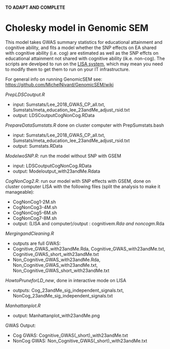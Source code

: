 **TO ADAPT AND COMPLETE**  

# Cholesky model in Genomic SEM 

This model takes GWAS summary statistics for educational attainment and cognitive ability, and fits a model whether the SNP effects on EA shared with cognitive ability (i.e. cog) are estimated as well as the SNP effcts on educational attainment not shared with  cognitive ability (ik.e. non-cog). The scripts are develped to run on the [LISA system](https://userinfo.surfsara.nl/systems/lisa), which may mean you need to modify them to get them to run on your IT infrastructure. 


For general info on running GenomicSEM see: https://github.com/MichelNivard/GenomicSEM/wiki 

*PrepLDSCoutput.R*
- input: Sumstats/Lee_2018_GWAS_CP_all.txt, Sumstats/meta_education_lee_23andMe_adjust_rsid.txt
- output: LDSCoutputCogNonCog.RData

*PrepareDataSumstats.R* done on cluster computer with PrepSumstats.bash
- input: Sumstats/Lee_2018_GWAS_CP_all.txt, Sumstats/meta_education_lee_23andMe_adjust_rsid.txt
- output: Sumstats.RData

*ModelwoSNP.R*: run the model without SNP with GSEM
- input: LDSCoutputCogNonCog.RData
- output: Modeloutput_with23andMe.Rdata

*CogNonCog2.R*: run our model with SNP effects with GSEM, done on cluster computer LISA with the following files (split the analysis to make it manageable): 
- CogNonCog1-2M.sh
- CogNonCog3-4M.sh
- CogNonCog5-6M.sh 
- CogNonCog7-8M.sh
- output: (LISA and computer)/output : cognitive*m.Rda and noncog*m.Rda 

*MergingandCleaning.R* 
- outputs are full GWAS: 
- Cognitive_GWAS_with23andMe.Rda, Cognitive_GWAS_with23andMe.txt, Cognitive_GWAS_short_with23andMe.txt
- Non_Cognitive_GWAS_with23andMe.Rda, Non_Cognitive_GWAS_with23andMe.txt, Non_Cognitive_GWAS_short_with23andMe.txt

*HowtoPruneforLD_new*, done in interactive mode on LISA
- outputs: Cog_23andMe_sig_independent_signals.txt, NonCog_23andMe_sig_independent_signals.txt		

*Manhattanplot.R*
- output: Manhattanplot_with23andMe.png

GWAS Output: 
- Cog GWAS: Cognitive_GWAS(_short)_with23andMe.txt
- NonCog GWAS:  Non_Cognitive_GWAS(_short)_with23andMe.txt
